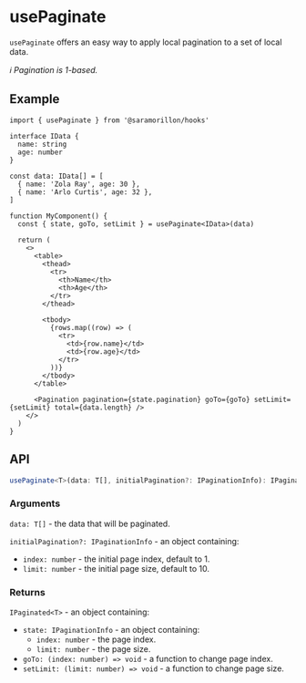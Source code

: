 # usePaginate

`usePaginate` offers an easy way to apply local pagination to a set of local data.

_:information_source: Pagination is 1-based._

## Example

```tsx
import { usePaginate } from '@saramorillon/hooks'

interface IData {
  name: string
  age: number
}

const data: IData[] = [
  { name: 'Zola Ray', age: 30 },
  { name: 'Arlo Curtis', age: 32 },
]

function MyComponent() {
  const { state, goTo, setLimit } = usePaginate<IData>(data)

  return (
    <>
      <table>
        <thead>
          <tr>
            <th>Name</th>
            <th>Age</th>
          </tr>
        </thead>

        <tbody>
          {rows.map((row) => (
            <tr>
              <td>{row.name}</td>
              <td>{row.age}</td>
            </tr>
          ))}
        </tbody>
      </table>

      <Pagination pagination={state.pagination} goTo={goTo} setLimit={setLimit} total={data.length} />
    </>
  )
}
```

## API

```typescript
usePaginate<T>(data: T[], initialPagination?: IPaginationInfo): IPaginated<T>
```

### Arguments

`data: T[]` - the data that will be paginated.

`initialPagination?: IPaginationInfo` - an object containing:

- `index: number` - the initial page index, default to 1.
- `limit: number` - the initial page size, default to 10.

### Returns

`IPaginated<T>` - an object containing:

- `state: IPaginationInfo` - an object containing:
  - `index: number` - the page index.
  - `limit: number` - the page size.
- `goTo: (index: number) => void` - a function to change page index.
- `setLimit: (limit: number) => void` - a function to change page size.
